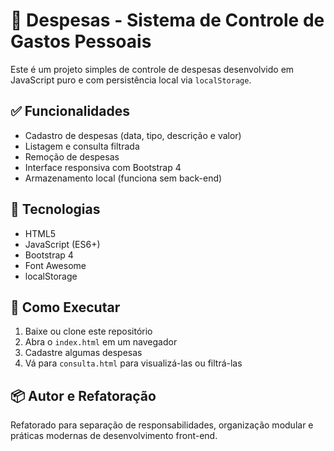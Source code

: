 
# 💸 Despesas - Sistema de Controle de Gastos Pessoais

Este é um projeto simples de controle de despesas desenvolvido em JavaScript puro e com persistência local via `localStorage`.


## ✅ Funcionalidades

- Cadastro de despesas (data, tipo, descrição e valor)
- Listagem e consulta filtrada
- Remoção de despesas
- Interface responsiva com Bootstrap 4
- Armazenamento local (funciona sem back-end)

## 🧠 Tecnologias

- HTML5
- JavaScript (ES6+)
- Bootstrap 4
- Font Awesome
- localStorage


## 🚀 Como Executar

1. Baixe ou clone este repositório
2. Abra o `index.html` em um navegador
3. Cadastre algumas despesas
4. Vá para `consulta.html` para visualizá-las ou filtrá-las


## 📦 Autor e Refatoração

Refatorado para separação de responsabilidades, organização modular e práticas modernas de desenvolvimento front-end.

